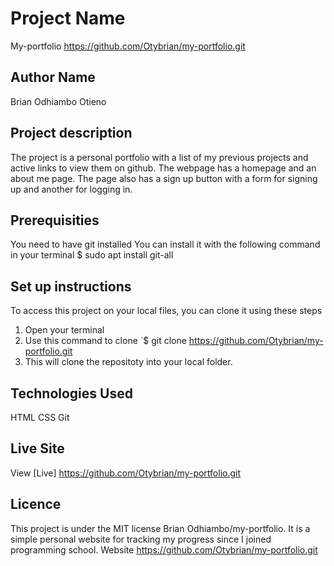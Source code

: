 # Project Name
My-portfolio https://github.com/Otybrian/my-portfolio.git
## Author Name
Brian Odhiambo Otieno
## Project description
The project is a personal portfolio with a list of my previous projects and active links to view them on github. The webpage has a homepage and an about me page. The page also has a sign up button with a form for signing up and another for logging in.
## Prerequisities
You need to have git installed You can install it with the following command in your terminal $ sudo apt install git-all
## Set up instructions
To access this project on your local files, you can clone it using these steps

1. Open your terminal
2. Use this command to clone `$ git clone https://github.com/Otybrian/my-portfolio.git
3. This will clone the repositoty into your local folder.
## Technologies Used
HTML
CSS
Git
## Live Site
View [Live] https://github.com/Otybrian/my-portfolio.git
## Licence
This project is under the MIT license Brian Odhiambo/my-portfolio.
It is a simple personal website for tracking my progress since I joined programming school.
Website https://github.com/Otybrian/my-portfolio.git